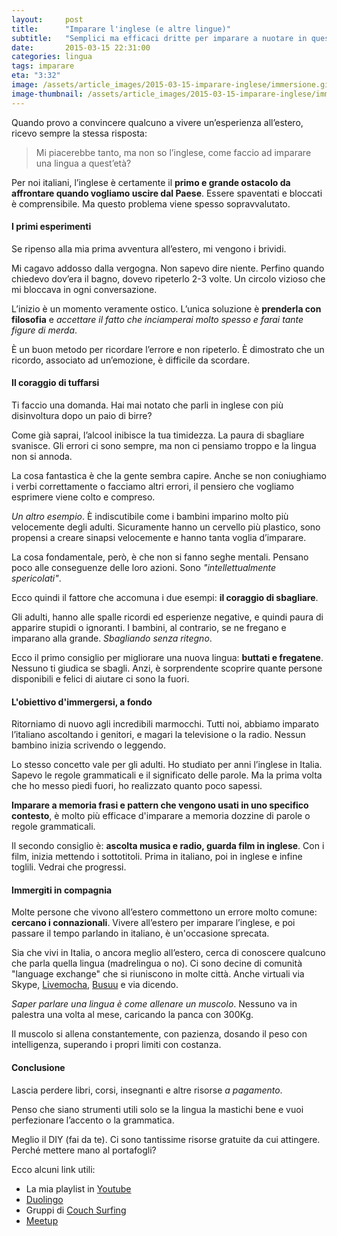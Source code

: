 ```yaml
---
layout:     post
title:      "Imparare l'inglese (e altre lingue)"
subtitle:   "Semplici ma efficaci dritte per imparare a nuotare in questo mare di idiomi"
date:       2015-03-15 22:31:00
categories: lingua
tags: imparare
eta: "3:32"
image: /assets/article_images/2015-03-15-imparare-inglese/immersione.gif
image-thumbnail: /assets/article_images/2015-03-15-imparare-inglese/immersione-thumb.gif
---
```


Quando provo a convincere qualcuno a vivere un’esperienza all’estero, ricevo sempre la stessa risposta: 

> Mi piacerebbe tanto, ma non so l’inglese, come faccio ad imparare una lingua a quest’età?

Per noi italiani, l’inglese è certamente il **primo e grande ostacolo da affrontare quando vogliamo uscire dal Paese**. Essere spaventati e bloccati è comprensibile. Ma questo problema viene spesso sopravvalutato.

#### I primi esperimenti
Se ripenso alla mia prima avventura all’estero, mi vengono i brividi.

Mi cagavo addosso dalla vergogna. Non sapevo dire niente. Perfino quando chiedevo dov’era il bagno, dovevo ripeterlo 2-3 volte. Un circolo vizioso che mi bloccava in ogni conversazione.

L’inizio è un momento veramente ostico. L’unica soluzione è **prenderla con filosofia** e *accettare il fatto che inciamperai molto spesso e farai tante figure di merda*.

È un buon metodo per ricordare l’errore e non ripeterlo. È dimostrato che un ricordo, associato ad un’emozione, è difficile da scordare.

#### Il coraggio di tuffarsi
Ti faccio una domanda. Hai mai notato che parli in inglese con più disinvoltura dopo un paio di birre?

Come già saprai, l’alcool inibisce la tua timidezza. La paura di sbagliare svanisce.
Gli errori ci sono sempre, ma non ci pensiamo troppo e la lingua non si annoda.

La cosa fantastica è che la gente sembra capire. Anche se non coniughiamo i verbi correttamente o facciamo altri errori, il pensiero che vogliamo esprimere viene colto e compreso.

_Un altro esempio_. È indiscutibile come i bambini imparino molto più velocemente degli adulti. Sicuramente hanno un cervello più plastico, sono propensi a creare sinapsi velocemente e hanno tanta voglia d’imparare. 

La cosa fondamentale, però, è che non si fanno seghe mentali. Pensano poco alle conseguenze delle loro azioni. Sono _"intellettualmente spericolati"_.

Ecco quindi il fattore che accomuna i due esempi: **il coraggio di sbagliare**. 

Gli adulti, hanno alle spalle ricordi ed esperienze negative, e quindi paura di apparire stupidi o ignoranti. I bambini, al contrario, se ne fregano e imparano alla grande. _Sbagliando senza ritegno_.

Ecco il primo consiglio per migliorare una nuova lingua: **buttati e fregatene**. Nessuno ti giudica se sbagli. Anzi, è sorprendente scoprire quante persone disponibili e felici di aiutare ci sono la fuori.

#### L'obiettivo d'immergersi, a fondo
Ritorniamo di nuovo agli incredibili marmocchi. Tutti noi, abbiamo imparato l’italiano ascoltando i genitori, e magari la televisione o la radio. Nessun bambino inizia scrivendo o leggendo.

Lo stesso concetto vale per gli adulti. Ho studiato per anni l’inglese in Italia. Sapevo le regole grammaticali e il significato delle parole. Ma la prima volta che ho messo piedi fuori, ho realizzato quanto poco sapessi.

**Imparare a memoria frasi e pattern che vengono usati in uno specifico contesto**, è molto più efficace d'imparare a memoria dozzine di parole o regole grammaticali. 

Il secondo consiglio è: **ascolta musica e radio, guarda film in inglese**. 
Con i film, inizia mettendo i sottotitoli. Prima in italiano, poi in inglese e infine toglili. Vedrai che progressi.

#### Immergiti in compagnia

Molte persone che vivono all’estero commettono un errore molto comune: **cercano i connazionali**. Vivere all’estero per imparare l’inglese, e poi passare il tempo parlando in italiano, è un'occasione sprecata.

Sia che vivi in Italia, o ancora meglio all’estero, cerca di conoscere qualcuno che parla quella lingua (madrelingua o no). 
Ci sono decine di comunità "language exchange" che si riuniscono in molte città. Anche virtuali via Skype, [Livemocha](http://livemocha.com/), [Busuu](https://www.busuu.com/) e via dicendo.

_Saper parlare una lingua è come allenare un muscolo_. Nessuno va in palestra una volta al mese, caricando la panca con 300Kg.

Il muscolo si allena constantemente, con pazienza, dosando il peso con intelligenza, superando i propri limiti con costanza.
 

#### Conclusione
Lascia perdere libri, corsi, insegnanti e altre risorse _a pagamento_. 

Penso che siano strumenti utili solo se la lingua la mastichi bene e vuoi perfezionare l’accento o la grammatica. 

Meglio il DIY (fai da te).
Ci sono tantissime risorse gratuite da cui attingere. Perché mettere mano al portafogli?

Ecco alcuni link utili:

- La mia playlist in [Youtube](https://www.youtube.com/playlist?list=PL4H26tTD2jVNzFkbWIhMNdy0h6P5u_GFm)
- [Duolingo](https://www.duolingo.com)
- Gruppi di [Couch Surfing](https://www.couchsurfing.com)
- [Meetup](http://www.meetup.com)


